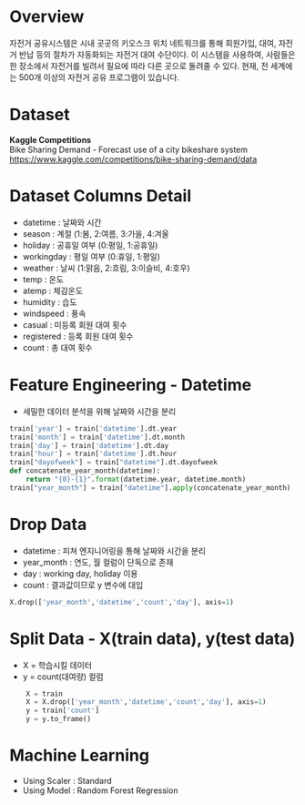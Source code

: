 # Overview
자전거 공유시스템은 시내 곳곳의 키오스크 위치 네트워크를 통해 회원가입, 대여, 자전거 반납 등의 절차가 자동화되는 자전거 대여 수단이다.
이 시스템을 사용하여, 사람들은 한 장소에서 자전거를 빌려서 필요에 따라 다른 곳으로 돌려줄 수 있다. 현재, 전 세계에는 500개 이상의 자전거 공유 프로그램이 있습니다.

# Dataset
**Kaggle Competitions**  
Bike Sharing Demand - Forecast use of a city bikeshare system  
https://www.kaggle.com/competitions/bike-sharing-demand/data

# Dataset Columns Detail
- datetime : 날짜와 시간
- season : 계절 (1:봄, 2:여름, 3:가을, 4:겨울
- holiday : 공휴일 여부 (0:평일, 1:공휴일)
- workingday : 평일 여부 (0:휴일, 1:평일)
- weather : 날씨 (1:맑음, 2:흐림, 3:이슬비, 4:호우)
- temp : 온도
- atemp : 체감온도
- humidity : 습도
- windspeed : 풍속
- casual : 미등록 회원 대여 횟수
- registered : 등록 회원 대여 횟수
- count : 총 대여 횟수

# Feature Engineering - Datetime
- 세밀한 데이터 분석을 위해 날짜와 시간을 분리
``` python
train['year'] = train['datetime'].dt.year
train['month'] = train['datetime'].dt.month
train['day'] = train['datetime'].dt.day
train['hour'] = train['datetime'].dt.hour
train["dayofweek"] = train["datetime"].dt.dayofweek
def concatenate_year_month(datetime):
    return "{0}-{1}".format(datetime.year, datetime.month)
train["year_month"] = train["datetime"].apply(concatenate_year_month)
```

# Drop Data
  - datetime : 피쳐 엔지니어링을 통해 날짜와 시간을 분리
  - year_month : 연도, 월 컬럼이 단독으로 존재
  -  day : working day, holiday 이용
  - count : 결과값이므로 y 변수에 대입
``` python
X.drop(['year_month','datetime','count','day'], axis=1)
```

# Split Data - X(train data), y(test data)
- X = 학습시킬 데이터
- y = count(대여량) 컬럼
``` python
    X = train
    X = X.drop(['year_month','datetime','count','day'], axis=1)
    y = train['count']
    y = y.to_frame()
```

# Machine Learning
- Using Scaler : Standard
- Using Model : Random Forest Regression